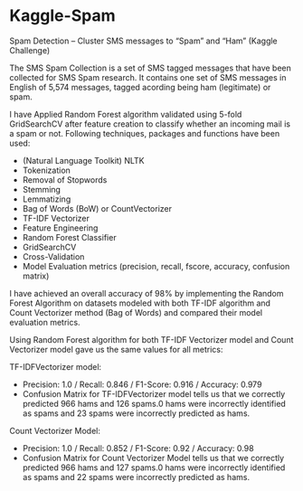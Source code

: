 # Kaggle-Spam
Spam Detection – Cluster SMS messages to “Spam” and “Ham” (Kaggle Challenge)

The SMS Spam Collection is a set of SMS tagged messages that have been collected for SMS Spam research. It contains one set of SMS messages in English of 5,574 messages, tagged acording being ham (legitimate) or spam.

I have Applied Random Forest algorithm validated using 5-fold GridSearchCV after feature creation to classify whether an incoming mail is a spam or not. Following techniques, packages and functions have been used:

* (Natural Language Toolkit) NLTK
* Tokenization
* Removal of Stopwords
* Stemming
* Lemmatizing
* Bag of Words (BoW) or CountVectorizer
* TF-IDF Vectorizer
* Feature Engineering
* Random Forest Classifier
* GridSearchCV
* Cross-Validation
* Model Evaluation metrics (precision, recall, fscore, accuracy, confusion matrix)

I have achieved an overall accuracy of 98% by implementing the Random Forest Algorithm on datasets modeled with both TF-IDF algorithm and Count Vectorizer method (Bag of Words) and compared their model evaluation metrics.

Using Random Forest algorithm for both TF-IDF Vectorizer model and Count Vectorizer model gave us the same values for all metrics:

TF-IDFVectorizer model: 
* Precision: 1.0 / Recall: 0.846 / F1-Score: 0.916 / Accuracy: 0.979
* Confusion Matrix for TF-IDFVectorizer model tells us that we correctly predicted 966 hams and 126 spams.0 hams were incorrectly identified as spams and 23 spams were incorrectly predicted as hams.

Count Vectorizer Model:
* Precision: 1.0 / Recall: 0.852 / F1-Score: 0.92 / Accuracy: 0.98
* Confusion Matrix for Count Vectorizer Model tells us that we correctly predicted 966 hams and 127 spams.0 hams were incorrectly identified as spams and 22 spams were incorrectly predicted as hams.

